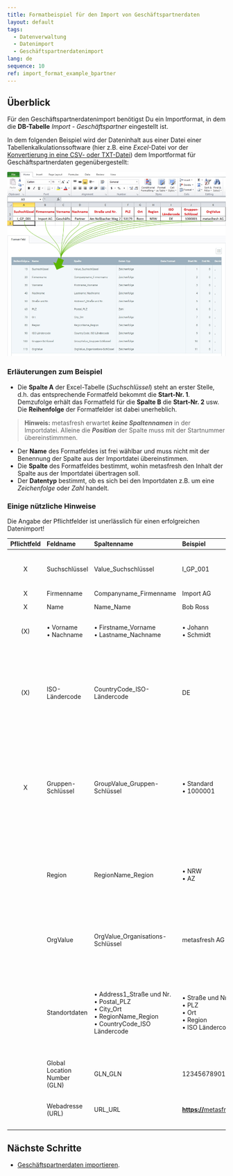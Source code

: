 ```yaml
---
title: Formatbeispiel für den Import von Geschäftspartnerdaten
layout: default
tags:
  - Datenverwaltung
  - Datenimport
  - Geschäftspartnerdatenimport
lang: de
sequence: 10
ref: import_format_example_bpartner
---
```


## Überblick
Für den Geschäftspartnerdatenimport benötigst Du ein Importformat, in dem die **DB-Tabelle** *Import - Geschäftspartner* eingestellt ist.

In dem folgenden Beispiel wird der Dateninhalt aus einer Datei einer Tabellenkalkulationssoftware (hier z.B. eine *Excel*-Datei vor der [Konvertierung in eine CSV- oder TXT-Datei](Importdatei_nuetzliche_Hinweise)) dem Importformat für Geschäftspartnerdaten gegenübergestellt:

![](assets/GPartnerimport_Excel-Tabelle_Format.png)

### Erläuterungen zum Beispiel
- Die **Spalte A** der Excel-Tabelle (*Suchschlüssel*) steht an erster Stelle, d.h. das entsprechende Formatfeld bekommt die **Start-Nr. 1**. Demzufolge erhält das Formatfeld für die **Spalte B** die **Start-Nr. 2** usw.<br> Die **Reihenfolge** der Formatfelder ist dabei unerheblich.
 >**Hinweis:** metasfresh erwartet ***keine Spaltennamen*** in der Importdatei. Alleine die ***Position*** der Spalte muss mit der Startnummer übereinstimmmen.

- Der **Name** des Formatfeldes ist frei wählbar und muss nicht mit der Benennung der Spalte aus der Importdatei übereinstimmen.
- Die **Spalte** des Formatfeldes bestimmt, wohin metasfresh den Inhalt der Spalte aus der Importdatei übertragen soll.
- Der **Datentyp** bestimmt, ob es sich bei den Importdaten z.B. um eine *Zeichenfolge* oder *Zahl* handelt.

### Einige nützliche Hinweise
Die Angabe der Pflichtfelder ist unerlässlich für einen erfolgreichen Datenimport!

| Pflichtfeld | Feldname | Spaltenname | Beispiel | Hinweis |
| :---: | :--- | :--- | :--- | :--- |
| X | Suchschlüssel | Value_Suchschlüssel | I_GP_001 | Suchschlüssel des Geschäftspartners (eindeutige alphanumerische Zeichenfolge) |
| X | Firmenname | Companyname_Firmenname | Import AG | Firmenname |
| X | Name | Name_Name | Bob Ross | Geschäftspartnername (bei Einzelpersonen) |
| (X) | •&nbsp;Vorname<br> •&nbsp;Nachname | •&nbsp;Firstname_Vorname<br> •&nbsp;Lastname_Nachname | •&nbsp;Johann<br> •&nbsp;Schmidt | Die Angabe ist nur im Zusammenhang mit zu importierenden **Kontakten** erforderlich. |
| (X) | ISO-Ländercode | CountryCode_ISO-Ländercode | DE | DE = **De**utschland<br> Zweistelliger Buchstabencode (gem. ISO 3166-1 Alpha-2).<br> Die Angabe ist nur im Zusammenhang mit zu importierenden Adressen erforderlich.<br> (*Den ISO-Ländercode kannst Du unter dem Menüpunkt "[Land, Region](Menu)" nachschauen.*) |
| X | Gruppen-Schlüssel | GroupValue_Gruppen-Schlüssel	| •&nbsp;Standard<br> •&nbsp;1000001 | **Suchschlüssel** der Geschäftspartnergruppe.<br> ***Achtung:*** Nicht der Name!<br> Lege die Geschäftspartnergruppe erst in metasfresh an und verwende dann hier ihren Suchschlüssel.<br> (*Den Suchschlüssel kannst Du unter dem Menüpunkt "[Geschäftspartnergruppen](Menu)" im jeweiligen Eintrag nachschauen.*) |
|  | Region | RegionName_Region | •&nbsp;NRW<br> •&nbsp;AZ | NRW = **N**ord**r**hein-**W**estfalen<br> AZ = **A**ri**z**ona<br> (*Das Akronym bzw. den **Namen** einer Region kannst Du unter dem Menüpunkt "[Land, Region](Menu)" unter der Registerkarte "Region" des jeweiligen Ländereintrages nachschauen.*) |
|  | OrgValue | OrgValue_Organisations-Schlüssel | metasfresh AG | **Suchschlüssel** der Organisation.<br> ***Achtung:*** Nicht der Name!<br> (*Den Suchschlüssel kannst Du unter dem Menüpunkt "[Organisation](Menu)" nachschauen.*) |
|  | Standortdaten | •&nbsp;Address1_Straße und Nr.<br> •&nbsp;Postal_PLZ<br> •&nbsp;City_Ort<br> •&nbsp;RegionName_Region<br> •&nbsp;CountryCode_ISO Ländercode | •&nbsp;Straße und Nr.<br> •&nbsp;PLZ<br> •&nbsp;Ort<br> •&nbsp;Region<br> •&nbsp;ISO Ländercode | Damit [Standortdaten](Adresse_erfassen_Tab) importiert werden können, müssen mindestens **Ort** und **ISO Ländercode** angegeben sein.<br><br> Standortdaten wie **Straße und Nr.**, **PLZ** oder **Region** werden nur importiert, wenn sowohl **Ort** als auch **ISO Ländercode** vorhanden sind. |
|  | Global Location Number (GLN) | GLN_GLN | 1234567890128 | Zum Import einer **GLN** müssen sowohl **Ort** als auch **ISO Ländercode** vorhanden sein. |
|  | Webadresse (URL) | URL_URL | <a href="https://metasfresh.com/" title="metasfresh Homepage" target="blank"><strong>https://</strong>metasfresh.com/</a> | Damit eine **URL** nach dem Import funktioniert, muss diese mit dem Internetprotokollakronym beginnen (z.B. `https://`). |

## Nächste Schritte
- [Geschäftspartnerdaten importieren](GPartnerdaten_importieren).
